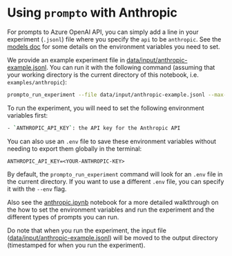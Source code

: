 # Using `prompto` with Anthropic

For prompts to Azure OpenAI API, you can simply add a line in your experiment (`.jsonl`) file where you specify the `api` to be `anthropic`. See the [models doc](./../../docs/anthropic.md) for some details on the environment variables you need to set.

We provide an example experiment file in [data/input/anthropic-example.jsonl](https://github.com/alan-turing-institute/prompto/blob/main/examples/anthropic/data/input/anthropic-example.jsonl). You can run it with the following command (assuming that your working directory is the current directory of this notebook, i.e. `examples/anthropic`):
```bash
prompto_run_experiment --file data/input/anthropic-example.jsonl --max-queries 30
```

To run the experiment, you will need to set the following environment variables first:
```bash
- `ANTHROPIC_API_KEY`: the API key for the Anthropic API
```

You can also use an `.env` file to save these environment variables without needing to export them globally in the terminal:
```
ANTHROPIC_API_KEY=<YOUR-ANTHROPIC-KEY>
```

By default, the `prompto_run_experiment` command will look for an `.env` file in the current directory. If you want to use a different `.env` file, you can specify it with the `--env` flag.

Also see the [anthropic.ipynb](./anthropic.ipynb) notebook for a more detailed walkthrough on the how to set the environment variables and run the experiment and the different types of prompts you can run.

Do note that when you run the experiment, the input file ([data/input/anthropic-example.jsonl](https://github.com/alan-turing-institute/prompto/blob/main/examples/anthropic/data/input/anthropic-example.jsonl)) will be moved to the output directory (timestamped for when you run the experiment).
